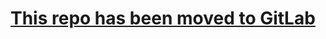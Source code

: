# [This repo has been moved to GitLab](https://gitlab.com/the-obsidian-helldivers/the-obsidian-trials)
